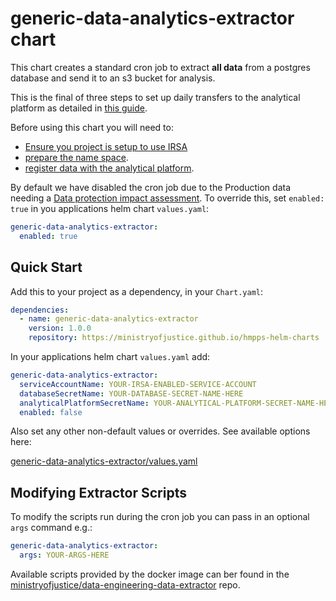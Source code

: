 # generic-data-analytics-extractor chart

This chart creates a standard cron job to extract **all data** from a postgres database and send it to an s3 bucket for analysis.

This is the final of three steps to set up daily transfers to the analytical platform as detailed in [this guide](https://dsdmoj.atlassian.net/wiki/spaces/PPDE/pages/3297050829/Steps+to+set+up+daily+transfers+to+the+analytical+platform).

Before using this chart you will need to:
- [Ensure you project is setup to use IRSA](https://user-guide.cloud-platform.service.justice.gov.uk/documentation/other-topics/access-cross-aws-resources-irsa-eks.html)
- [prepare the name space](https://dsdmoj.atlassian.net/wiki/spaces/PPDE/pages/3297050829/Steps+to+set+up+daily+transfers+to+the+analytical+platform#Prepare-namespace).
- [register data with the analytical platform](https://dsdmoj.atlassian.net/wiki/spaces/PPDE/pages/3297050829/Steps+to+set+up+daily+transfers+to+the+analytical+platform#Register-data-with-the-analytical-platform).

By default we have disabled the cron job due to the Production data needing a [Data protection impact assessment](https://dsdmoj.atlassian.net/wiki/spaces/PPDE/pages/3491823875/Data+protection+impact+assessments+for+microservice+data). To override this, set `enabled: true` in you applications helm chart `values.yaml`:

```yaml
generic-data-analytics-extractor:
  enabled: true
```

## Quick Start

Add this to your project as a dependency, in your `Chart.yaml`:

```yaml
dependencies:
  - name: generic-data-analytics-extractor
    version: 1.0.0
    repository: https://ministryofjustice.github.io/hmpps-helm-charts
```

In your applications helm chart `values.yaml` add:

```yaml
generic-data-analytics-extractor:
  serviceAccountName: YOUR-IRSA-ENABLED-SERVICE-ACCOUNT
  databaseSecretName: YOUR-DATABASE-SECRET-NAME-HERE
  analyticalPlatformSecretName: YOUR-ANALYTICAL-PLATFORM-SECRET-NAME-HERE
  enabled: false
```

Also set any other non-default values or overrides. See available options here:

[generic-data-analytics-extractor/values.yaml](./values.yaml)

## Modifying Extractor Scripts

To modify the scripts run during the cron job you can pass in an optional `args` command e.g.:

```yaml
generic-data-analytics-extractor:
  args: YOUR-ARGS-HERE
```

Available scripts provided by the docker image can ber found in the [ministryofjustice/data-engineering-data-extractor](https://github.com/ministryofjustice/data-engineering-data-extractor) repo.
